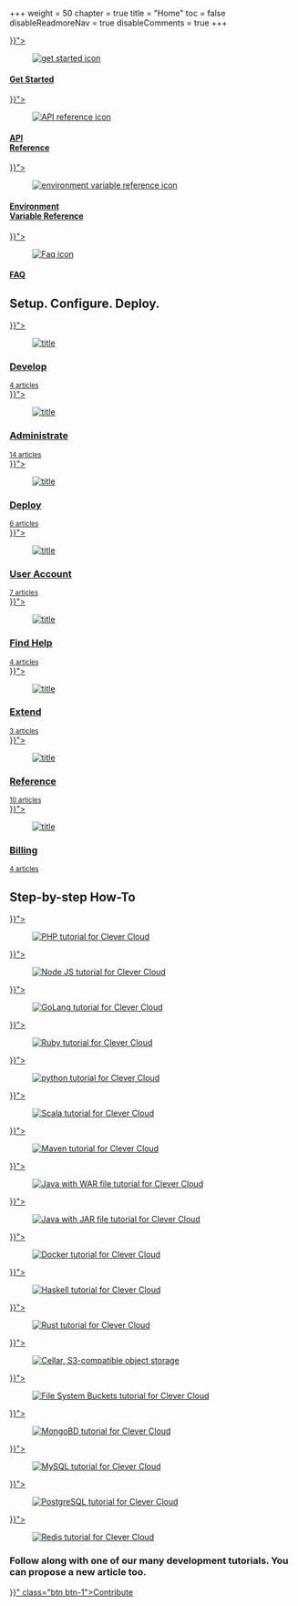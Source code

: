 +++
weight = 50
chapter = true
title = "Home"
toc = false
disableReadmoreNav = true
disableComments = true
+++

<div class="help__box section__top">
   <div class="row no-gutters">
      <div class="col* col-md-6 col-lg-3 col-xl-3 help__box__list">
         <a href="{{< ref "/getting-started/quickstart.md" >}}">
         <div class="help__box__bg help__box--bg1">
            <figure>
               <img src="/images/get-started.svg" class="img-fluid" alt="get started icon">
            </figure>
            <div class="help__box__content">
               <h4>Get Started</h4>
            </div>
         </div>
         </a>
      </div>
      <div class="col* col-md-6 col-lg-3 col-xl-3 help__box__list">
         <a href="{{< ref "/extend/cc-api" >}}">
         <div class="help__box__bg help__box--bg2">
            <figure>
               <img src="/images/api-reference.svg" class="img-fluid" alt="API reference icon">
            </figure>
            <div class="help__box__content">
               <h4>API <br/> Reference</h4>
            </div>
         </div>
         </a>
      </div>
      <div class="col* col-md-6 col-lg-3 col-xl-3 help__box__list">
         <a href="{{< ref "/reference/reference-environment-variables" >}}">
         <div class="help__box__bg help__box--bg3">
            <figure>
               <img src="/images/envvar-reference .svg" class="img-fluid" alt="environment variable reference icon">
            </figure>
            <div class="help__box__content">
               <h4>Environment <br /> Variable Reference</h4>
            </div>
         </div>
         </a>
      </div>
      <div class="col* col-md-6 col-lg-3 col-xl-3 help__box__list">
         <a href="{{< ref "/find-help/faq" >}}">
         <div class="help__box__bg help__box--bg4">
            <figure>
               <img src="/images/faq.svg" class="img-fluid" alt="Faq icon">
            </figure>
            <div class="help__box__content">
               <h4>FAQ</h4>
            </div>
         </div>
         </a>
      </div>
   </div>
</div>
<div class="setup__box section__top">
   <div class="setup__box__bg">
      <div class="setup__box__content">
         <h2 class="title__head">Setup. Configure. Deploy.</h2>
         <div class="row">
            <div class="col* col-md-6 col-lg-3 setup__box__list">
               <a href="{{< ref "/develop" >}}">
                  <div class="setup__box__outer">
                     <figure>
                        <img src="/images/account_setup.svg" class="img-responsive" alt="title">
                     </figure>
                     <div class="setup_infos">
                        <h3>Develop</h3>
                        <small>4 articles</small>
                     </div>
                  </div>
               </a>
            </div>
            <div class="col* col-md-6 col-lg-3 setup__box__list">
               <a href="{{< ref "/administrate" >}}">
                  <div class="setup__box__outer">
                     <figure>
                        <img src="/images/dashboard_setup.svg" class="img-responsive" alt="title">
                     </figure>
                     <div class="setup_infos">
                        <h3>Administrate</h3>
                        <small>14 articles</small>
                     </div>
                  </div>
               </a>
            </div>
            <div class="col* col-md-6 col-lg-3 setup__box__list">
               <a href="{{< ref "/deploy" >}}">
                  <div class="setup__box__outer">
                     <figure>
                        <img src="/images/CLI.svg" class="img-responsive" alt="title">
                     </figure>
                     <div class="setup_infos">
                        <h3>Deploy</h3>
                        <small>6 articles</small>
                     </div>
                  </div>
               </a>
            </div>
            <div class="col* col-md-6 col-lg-3 setup__box__list">
               <a href="{{< ref "/account" >}}">
                  <div class="setup__box__outer">
                     <figure>
                        <img src="/images/apps_management.svg" class="img-responsive" alt="title">
                     </figure>
                     <div class="setup_infos">
                        <h3>User Account</h3>
                        <small>7 articles</small>
                     </div>
                  </div>
               </a>
            </div>
            <div class="col* col-md-6 col-lg-3 setup__box__list">
               <a href="{{< ref "/find-help" >}}">
                  <div class="setup__box__outer">
                     <figure>
                        <img src="/images/support.svg" class="img-responsive" alt="title">
                     </figure>
                     <div class="setup_infos">
                        <h3>Find Help</h3>
                        <small>4 articles</small>
                     </div>
                  </div>
               </a>
            </div>
            <div class="col* col-md-6 col-lg-3 setup__box__list">
               <a href="{{< ref "/extend" >}}">
                  <div class="setup__box__outer">
                     <figure>
                        <img src="/images/addons.svg" class="img-responsive" alt="title">
                     </figure>
                     <div class="setup_infos">
                        <h3>Extend</h3>
                        <small>3 articles</small>
                     </div>
                  </div>
               </a>
            </div>
            <div class="col* col-md-6 col-lg-3 setup__box__list">
               <a href="{{< ref "/reference" >}}">
                  <div class="setup__box__outer">
                     <figure>
                        <img src="/images/developer.svg" class="img-responsive" alt="title">
                     </figure>
                     <div class="setup_infos">
                        <h3>Reference</h3>
                        <small>10 articles</small>
                     </div>
                  </div>
               </a>
            </div>
            <div class="col* col-md-6 col-lg-3 setup__box__list">
               <a href="{{< ref "billing" >}}">
                  <div class="setup__box__outer">
                     <figure>
                        <img src="/images/billing.svg" class="img-responsive" alt="title">
                     </figure>
                     <div class="setup_infos">
                        <h3>Billing</h3>
                        <small>4 articles</small>
                     </div>
                  </div>
               </a>
            </div>
         </div>
      </div>
   </div>
</div>
<div class="feature__item section__top">
   <div class="containers">
      <h2 class="title__head title__head--1">Step-by-step How-To</h2>
   </div>
   <div class="feature__item__bg">
      <div class="fetaure__item__wrap">
         <div class="row">
            <div class="col* col-sm-6 col-md-3 col-lg-2 feature__item__list">
               <a href="{{< ref "/getting-started/by-language/php.md" >}}">
               <div class="feature__list__outer">
                  <figure>
                     <img src="/images/runtimes_icons/php.png" title="PHP" alt="PHP tutorial for Clever Cloud">
                  </figure>
               </div>
               </a>
            </div>
            <div class="col* col-sm-6 col-md-3 col-lg-2 feature__item__list">
               <a href="{{< ref "/getting-started/by-language/node.md" >}}">
               <div class="feature__list__outer">
                  <figure>
                     <img src="/images/runtimes_icons/node.png" title="Node" alt="Node JS tutorial for Clever Cloud">
                  </figure>
               </div>
               </a>
            </div>
            <div class="col* col-sm-6 col-md-3 col-lg-2 feature__item__list">
               <a href="{{< ref "/getting-started/by-language/go.md" >}}">
               <div class="feature__list__outer">
                  <figure>
                     <img src="/images/runtimes_icons/golang.png" title="GoLang" alt="GoLang tutorial for Clever Cloud">
                  </figure>
               </div>
               </a>
            </div>
            <div class="col* col-sm-6 col-md-3 col-lg-2 feature__item__list">
               <a href="{{< ref "/getting-started/by-language/ruby.md" >}}">
               <div class="feature__list__outer">
                  <figure>
                     <img src="/images/runtimes_icons/ruby.png" title="Ruby" alt="Ruby tutorial for Clever Cloud">
                  </figure>
               </div>
               </a>
            </div>
            <div class="col* col-sm-6 col-md-3 col-lg-2 feature__item__list">
               <a href="{{< ref "/getting-started/by-language/python.md" >}}">
               <div class="feature__list__outer">
                  <figure>
                     <img src="/images/runtimes_icons/python.png" title="Python" alt="python tutorial for Clever Cloud">
                  </figure>
               </div>
               </a>
            </div>
            <div class="col* col-sm-6 col-md-3 col-lg-2 feature__item__list">
               <a href="{{< ref "/getting-started/by-language/scala.md" >}}">
               <div class="feature__list__outer">
                  <figure>
                     <img src="/images/runtimes_icons/scala.png" title="Scala" alt="Scala tutorial for Clever Cloud">
                  </figure>
               </div>
               </a>
            </div>
            <div class="col* col-sm-6 col-md-3 col-lg-2 feature__item__list">
               <a href="{{< ref "/deploy/application/java/java-maven.md" >}}">
               <div class="feature__list__outer">
                  <figure>
                     <img src="/images/runtimes_icons/maven.png" title="Maven" alt="Maven tutorial for Clever Cloud">
                  </figure>
               </div>
               </a>
            </div>
            <div class="col* col-sm-6 col-md-3 col-lg-2 feature__item__list">
               <a href="{{< ref "/deploy/application/java/java-war.md" >}}">
               <div class="feature__list__outer">
                  <figure>
                     <img src="/images/runtimes_icons/java_war.png" title="Java" alt="Java with WAR file tutorial for Clever Cloud">
                  </figure>
               </div>
               </a>
            </div>
            <div class="col* col-sm-6 col-md-3 col-lg-2 feature__item__list">
               <a href="{{< ref "/deploy/application/java/java-jar.md" >}}">
               <div class="feature__list__outer">
                  <figure>
                     <img src="/images/runtimes_icons/java_jar.png" title="Java" alt="Java with JAR file tutorial for Clever Cloud">
                  </figure>
               </div>
               </a>
            </div>
            <div class="col* col-sm-6 col-md-3 col-lg-2 feature__item__list">
               <a href="{{< ref "/getting-started/by-language/docker.md" >}}">
               <div class="feature__list__outer">
                  <figure>
                     <img src="/images/runtimes_icons/docker.png" title="Docker" alt="Docker tutorial for Clever Cloud">
                  </figure>
               </div>
               </a>
            </div>
            <div class="col* col-sm-6 col-md-3 col-lg-2 feature__item__list">
               <a href="{{< ref "/getting-started/by-language/haskell.md" >}}">
               <div class="feature__list__outer">
                  <figure>
                     <img src="/images/runtimes_icons/haskell.png" title="Haskell" alt="Haskell tutorial for Clever Cloud">
                  </figure>
               </div>
               </a>
            </div>
            <div class="col* col-sm-6 col-md-3 col-lg-2 feature__item__list">
               <a href="{{< ref "/getting-started/by-language/rust.md" >}}">
               <div class="feature__list__outer">
                  <figure>
                     <img src="/images/runtimes_icons/rust.png" title="Rust" alt="Rust tutorial for Clever Cloud">
                  </figure>
               </div>
               </a>
            </div>
            <div class="col* col-sm-6 col-md-3 col-lg-2 feature__item__list">
               <a href="{{< ref "/deploy/addon/cellar.md" >}}">
               <div class="feature__list__outer">
                  <figure>
                     <img src="/images/runtimes_icons/cellar_s3.png" title="Cellar, S3-compatible object storage" alt="Cellar, S3-compatible object storage">
                  </figure>
               </div>
               </a>
            </div>
            <div class="col* col-sm-6 col-md-3 col-lg-2 feature__item__list">
               <a href="{{< ref "/deploy/addon/fs-bucket.md" >}}">
               <div class="feature__list__outer">
                  <figure>
                     <img src="/images/runtimes_icons/fs_bucket.png" title="File System Bucket" alt="File System Buckets tutorial for Clever Cloud">
                  </figure>
               </div>
               </a>
            </div>
            <div class="col* col-sm-6 col-md-3 col-lg-2 feature__item__list">
               <a href="{{< ref "/deploy/addon/mongodb.md" >}}">
               <div class="feature__list__outer">
                  <figure>
                     <img src="/images/runtimes_icons/mongodb.png" title="MongoBD" alt="MongoBD tutorial for Clever Cloud">
                  </figure>
               </div>
               </a>
            </div>
            <div class="col* col-sm-6 col-md-3 col-lg-2 feature__item__list">
               <a href="{{< ref "/deploy/addon/mysql/mysql.md" >}}">
               <div class="feature__list__outer">
                  <figure>
                     <img src="/images/runtimes_icons/mysql.png" title="MySQL" alt="MySQL tutorial for Clever Cloud">
                  </figure>
               </div>
               </a>
            </div>
            <div class="col* col-sm-6 col-md-3 col-lg-2 feature__item__list">
               <a href="{{< ref "/deploy/addon/postgresql.md" >}}">
               <div class="feature__list__outer">
                  <figure>
                     <img src="/images/runtimes_icons/postgresql.png" title="PostgreSQL" alt="PostgreSQL tutorial for Clever Cloud">
                  </figure>
               </div>
               </a>
            </div>
            <div class="col* col-sm-6 col-md-3 col-lg-2 feature__item__list">
               <a href="{{< ref "/deploy/addon/redis.md" >}}">
               <div class="feature__list__outer">
                  <figure>
                     <img src="/images/runtimes_icons/redis.png" title="Redis" alt="Redis tutorial for Clever Cloud">
                  </figure>
               </div>
               </a>
            </div>
         </div>
      </div>
   </div>
</div>

<!--{{/*< popularArticle > */}}  -->

<div class="contribute__item">
   <div class="containers">
      <div class="contribute__flex">
         <div class="contribute__left">
            <h3>Follow along with one of our many development tutorials. You can propose a new article too.</h3>
         </div>
         <div class="contribute__right">
            <a href="{{< ref "/contribute/writing" >}}" class="btn btn-1">Contribute</a>
         </div>
      </div>
   </div>
</div>

